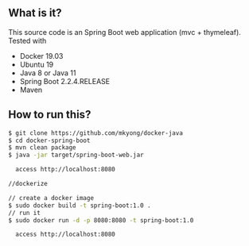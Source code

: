 
## What is it?
This source code is an Spring Boot web application (mvc + thymeleaf).
Tested with

* Docker 19.03
* Ubuntu 19
* Java 8 or Java 11
* Spring Boot 2.2.4.RELEASE
* Maven


## How to run this?
```bash
$ git clone https://github.com/mkyong/docker-java
$ cd docker-spring-boot
$ mvn clean package
$ java -jar target/spring-boot-web.jar

  access http://localhost:8080

//dockerize

// create a docker image
$ sudo docker build -t spring-boot:1.0 .
// run it
$ sudo docker run -d -p 8080:8080 -t spring-boot:1.0

  access http://localhost:8080
```
